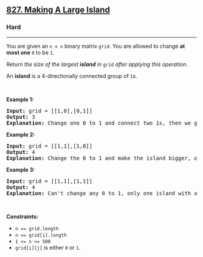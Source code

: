 <h2><a href="https://leetcode.com/problems/making-a-large-island/">827. Making A Large Island</a></h2><h3>Hard</h3><hr><div style="user-select: auto;"><p style="user-select: auto;">You are given an <code style="user-select: auto;">n x n</code> binary matrix <code style="user-select: auto;">grid</code>. You are allowed to change <strong style="user-select: auto;">at most one</strong> <code style="user-select: auto;">0</code> to be <code style="user-select: auto;">1</code>.</p>

<p style="user-select: auto;">Return <em style="user-select: auto;">the size of the largest <strong style="user-select: auto;">island</strong> in</em> <code style="user-select: auto;">grid</code> <em style="user-select: auto;">after applying this operation</em>.</p>

<p style="user-select: auto;">An <strong style="user-select: auto;">island</strong> is a 4-directionally connected group of <code style="user-select: auto;">1</code>s.</p>

<p style="user-select: auto;">&nbsp;</p>
<p style="user-select: auto;"><strong style="user-select: auto;">Example 1:</strong></p>

<pre style="user-select: auto;"><strong style="user-select: auto;">Input:</strong> grid = [[1,0],[0,1]]
<strong style="user-select: auto;">Output:</strong> 3
<strong style="user-select: auto;">Explanation:</strong> Change one 0 to 1 and connect two 1s, then we get an island with area = 3.
</pre>

<p style="user-select: auto;"><strong style="user-select: auto;">Example 2:</strong></p>

<pre style="user-select: auto;"><strong style="user-select: auto;">Input:</strong> grid = [[1,1],[1,0]]
<strong style="user-select: auto;">Output:</strong> 4
<strong style="user-select: auto;">Explanation: </strong>Change the 0 to 1 and make the island bigger, only one island with area = 4.</pre>

<p style="user-select: auto;"><strong style="user-select: auto;">Example 3:</strong></p>

<pre style="user-select: auto;"><strong style="user-select: auto;">Input:</strong> grid = [[1,1],[1,1]]
<strong style="user-select: auto;">Output:</strong> 4
<strong style="user-select: auto;">Explanation:</strong> Can't change any 0 to 1, only one island with area = 4.
</pre>

<p style="user-select: auto;">&nbsp;</p>
<p style="user-select: auto;"><strong style="user-select: auto;">Constraints:</strong></p>

<ul style="user-select: auto;">
	<li style="user-select: auto;"><code style="user-select: auto;">n == grid.length</code></li>
	<li style="user-select: auto;"><code style="user-select: auto;">n == grid[i].length</code></li>
	<li style="user-select: auto;"><code style="user-select: auto;">1 &lt;= n &lt;= 500</code></li>
	<li style="user-select: auto;"><code style="user-select: auto;">grid[i][j]</code> is either <code style="user-select: auto;">0</code> or <code style="user-select: auto;">1</code>.</li>
</ul></div>